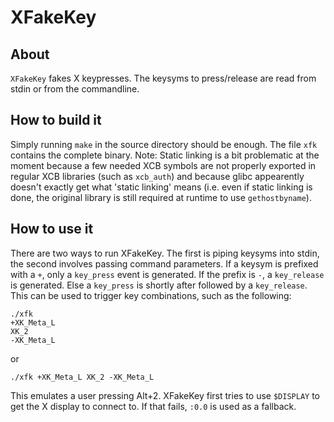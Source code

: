 XFakeKey
========

About
-----
`XFakeKey` fakes X keypresses. The keysyms to press/release are read from stdin or from the commandline.

How to build it
---------------
Simply running `make` in the source directory should be enough. The file `xfk` contains the complete binary. Note: Static linking 
is a bit problematic at the moment because a few needed XCB symbols are not properly exported in regular XCB libraries (such as 
`xcb_auth`) and because glibc appearently doesn't exactly get what 'static linking' means (i.e. even if static linking is done, 
the original library is still required at runtime to use `gethostbyname`).

How to use it
-------------
There are two ways to run XFakeKey. The first is piping keysyms into stdin, the second involves passing command parameters. If a 
keysym is prefixed with a `+`, only a `key_press` event is generated. If the prefix is `-`, a `key_release` is generated. Else a 
`key_press` is shortly after followed by a `key_release`. This can be used to trigger key combinations, such as the following:

    ./xfk
    +XK_Meta_L
    XK_2
    -XK_Meta_L

or

    ./xfk +XK_Meta_L XK_2 -XK_Meta_L

This emulates a user pressing Alt+2. XFakeKey first tries to use `$DISPLAY` to get the X display to connect to. If that fails, 
`:0.0` is used as a fallback.
